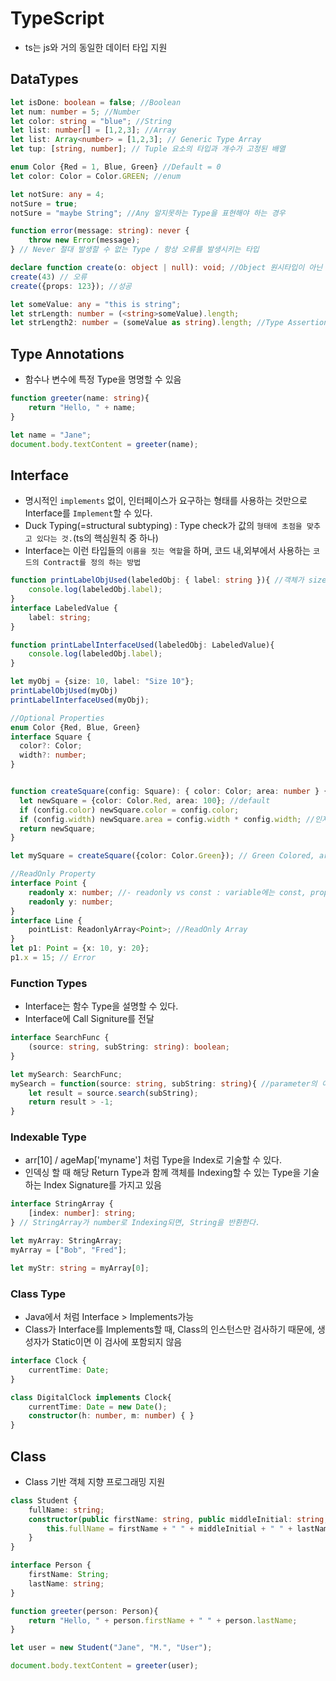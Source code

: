 # TypeScript
- ts는 js와 거의 동일한 데이터 타입 지원
## DataTypes
```typescript
let isDone: boolean = false; //Boolean
let num: number = 5; //Number
let color: string = "blue"; //String
let list: number[] = [1,2,3]; //Array
let list: Array<number> = [1,2,3]; // Generic Type Array
let tup: [string, number]; // Tuple 요소의 타입과 개수가 고정된 배열

enum Color {Red = 1, Blue, Green} //Default = 0
let color: Color = Color.GREEN; //enum

let notSure: any = 4;
notSure = true;
notSure = "maybe String"; //Any 알지못하는 Type을 표현해야 하는 경우

function error(message: string): never {
    throw new Error(message);
} // Never 절대 발생할 수 없는 Type / 항상 오류를 발생시키는 타입

declare function create(o: object | null): void; //Object 원시타입이 아닌 type
create(43) // 오류
create({props: 123}); //성공

let someValue: any = "this is string";
let strLength: number = (<string>someValue).length;
let strLength2: number = (someValue as string).length; //Type Assertion
```

## Type Annotations
- 함수나 변수에 특정 Type을 명명할 수 있음
```typescript
function greeter(name: string){
    return "Hello, " + name;
}

let name = "Jane";
document.body.textContent = greeter(name);
```

## Interface
- 명시적인 `implements` 없이, 인터페이스가 요구하는 형태를 사용하는 것만으로 Interface를 `Implement`할 수 있다.
- Duck Typing(=structural subtyping) : Type check가 값의 `형태에 초점을 맞추고 있다는 것.`(ts의 핵심원칙 중 하나)
- Interface는 이런 타입들의 `이름을 짓는 역할`을 하며, 코드 내,외부에서 사용하는 `코드의 Contract를 정의 하는 방법`
```typescript
function printLabelObjUsed(labeledObj: { label: string }){ //객체가 size라는 Property도 가지지만, label과 맞는지만 검사
    console.log(labeledObj.label);
}
interface LabeledValue {
    label: string;
}

function printLabelInterfaceUsed(labeledObj: LabeledValue){
    console.log(labeledObj.label);
}

let myObj = {size: 10, label: "Size 10"};
printLabelObjUsed(myObj)
printLabelInterfaceUsed(myObj); 

//Optional Properties
enum Color {Red, Blue, Green}
interface Square {
  color?: Color;
  width?: number;
}


function createSquare(config: Square): { color: Color; area: number } {
  let newSquare = {color: Color.Red, area: 100}; //default
  if (config.color) newSquare.color = config.color;
  if (config.width) newSquare.area = config.width * config.width; //인자가 존재할 때엔 이걸로 치환
  return newSquare;
}

let mySquare = createSquare({color: Color.Green}); // Green Colored, area = 100

//ReadOnly Property
interface Point {
    readonly x: number; //- readonly vs const : variable에는 const, property에는 readonly
    readonly y: number;
}
interface Line {
    pointList: ReadonlyArray<Point>; //ReadOnly Array
}
let p1: Point = {x: 10, y: 20};
p1.x = 15; // Error
```
### Function Types
- Interface는 함수 Type을 설명할 수 있다.
- Interface에 Call Signiture를 전달
```typescript
interface SearchFunc {
    (source: string, subString: string): boolean;
}

let mySearch: SearchFunc;
mySearch = function(source: string, subString: string){ //parameter의 이름이 같을 필요는 없다.
    let result = source.search(subString);
    return result > -1;
}
```
### Indexable Type
- arr[10] / ageMap['myname'] 처럼 Type을 Index로 기술할 수 있다.
- 인덱싱 할 때 해당 Return Type과 함께 객체를 Indexing할 수 있는 Type을 기술하는 Index Signature를 가지고 있음
```typescript
interface StringArray {
    [index: number]: string;
} // StringArray가 number로 Indexing되면, String을 반환한다.

let myArray: StringArray;
myArray = ["Bob", "Fred"];

let myStr: string = myArray[0];
```
### Class Type
- Java에서 처럼 Interface > Implements가능
- Class가 Interface를 Implements할 때, Class의 인스턴스만 검사하기 때문에, 생성자가 Static이면 이 검사에 포함되지 않음
```typescript
interface Clock {
    currentTime: Date;
}

class DigitalClock implements Clock{
    currentTime: Date = new Date();
    constructor(h: number, m: number) { }
}
```

## Class
- Class 기반 객체 지향 프로그래밍 지원
```typescript
class Student {
    fullName: string;
    constructor(public firstName: string, public middleInitial: string, public lastName: string){
        this.fullName = firstName + " " + middleInitial + " " + lastName;
    }
}

interface Person {
    firstName: String;
    lastName: string;
}

function greeter(person: Person){
    return "Hello, " + person.firstName + " " + person.lastName;
}

let user = new Student("Jane", "M.", "User");

document.body.textContent = greeter(user);
```